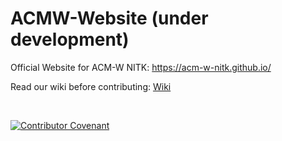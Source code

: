 # ACMW-Website (under development)
Official Website for ACM-W NITK: https://acm-w-nitk.github.io/

Read our wiki before contributing: [Wiki](https://github.com/acm-w-nitk/acm-w-nitk.github.io/wiki)

<br>

[![Contributor Covenant](https://img.shields.io/badge/Contributor%20Covenant-v1.4%20adopted-ff69b4.svg)](code-of-conduct.md)

